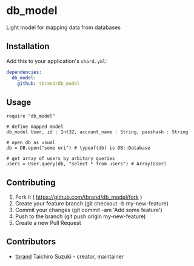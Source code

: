 # db_model

Light model for mapping data from databases  

## Installation

Add this to your application's `shard.yml`:

```yaml
dependencies:
  db_model:
    github: tbrand/db_model
```

## Usage

```crystal
require "db_model"

# define mapped model
db_model User, id : Int32, account_name : String, passhash : String

# open db as usual
db = DB.open("some uri") # typeof(db) is DB::Database

# get array of users by arbitary queries
users = User.query(db, "select * from users") # Array(User)
```

## Contributing

1. Fork it ( https://github.com/tbrand/db_model/fork )
2. Create your feature branch (git checkout -b my-new-feature)
3. Commit your changes (git commit -am 'Add some feature')
4. Push to the branch (git push origin my-new-feature)
5. Create a new Pull Request

## Contributors

- [tbrand](https://github.com/tbrand) Taichiro Suzuki - creator, maintainer
